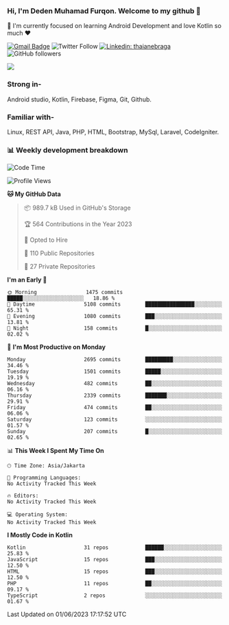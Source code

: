 ### Hi, I'm Deden Muhamad Furqon. Welcome to my github 👋

<!--
**furqoncreative/furqoncreative** is a ✨ _special_ ✨ repository because its `README.md` (this file) appears on your GitHub profile.

Here are some ideas to get you started:

- 🔭 I’m currently working on ...
- 👯 I’m looking to collaborate on ...
- 🤔 I’m looking for help with ...
- 💬 Ask me about ...
- 📫 How to reach me: ...
- 😄 Pronouns: ...
- ⚡ Fun fact: ...
-->

  🌱 I'm currently focused on learning Android Development and love Kotlin so much ❤ 

[![Gmail Badge](https://img.shields.io/badge/-furqoncreative24@gmail.com-c14438?style=flat-square&logo=Gmail&logoColor=white&link=mailto:furqoncreative24@gmail.com)](mailto:furqoncreative24@gmail.com)
![Twitter Follow](https://img.shields.io/twitter/follow/furqoncreative?label=Follow)
[![Linkedin: thaianebraga](https://img.shields.io/badge/-Deden_Muhamad_Furqon-blue?style=flat-square&logo=Linkedin&logoColor=white&link=https://www.linkedin.com/in/anmol-p-singh/)](https://www.linkedin.com/in/furqoncreative/)
![GitHub followers](https://img.shields.io/github/followers/furqoncreative?label=Follow&style=social)

<img src="https://github-readme-stats.sera5-dev.vercel.app/api?username=furqoncreative&hide=stars&show_icons=true&count_private=true&include_all_commits=true&title_color=#008080&icon_color=#008080&hide_border=true" width="">

### Strong in-

Android studio, Kotlin, Firebase, Figma, Git, Github.

### Familiar with-
Linux, REST API, Java, PHP, HTML, Bootstrap, MySql, Laravel, CodeIgniter.

### 📊 Weekly development breakdown

<!--START_SECTION:waka-->
![Code Time](http://img.shields.io/badge/Code%20Time-1%2C284%20hrs%2030%20mins-blue)

![Profile Views](http://img.shields.io/badge/Profile%20Views-1-blue)

**🐱 My GitHub Data** 

> 📦 989.7 kB Used in GitHub's Storage 
 > 
> 🏆 564 Contributions in the Year 2023
 > 
> 💼 Opted to Hire
 > 
> 📜 110 Public Repositories 
 > 
> 🔑 27 Private Repositories 
 > 
**I'm an Early 🐤** 

```text
🌞 Morning                1475 commits        █████░░░░░░░░░░░░░░░░░░░░   18.86 % 
🌆 Daytime                5108 commits        ████████████████░░░░░░░░░   65.31 % 
🌃 Evening                1080 commits        ███░░░░░░░░░░░░░░░░░░░░░░   13.81 % 
🌙 Night                  158 commits         █░░░░░░░░░░░░░░░░░░░░░░░░   02.02 % 
```
📅 **I'm Most Productive on Monday** 

```text
Monday                   2695 commits        █████████░░░░░░░░░░░░░░░░   34.46 % 
Tuesday                  1501 commits        █████░░░░░░░░░░░░░░░░░░░░   19.19 % 
Wednesday                482 commits         ██░░░░░░░░░░░░░░░░░░░░░░░   06.16 % 
Thursday                 2339 commits        ███████░░░░░░░░░░░░░░░░░░   29.91 % 
Friday                   474 commits         ██░░░░░░░░░░░░░░░░░░░░░░░   06.06 % 
Saturday                 123 commits         ░░░░░░░░░░░░░░░░░░░░░░░░░   01.57 % 
Sunday                   207 commits         █░░░░░░░░░░░░░░░░░░░░░░░░   02.65 % 
```


📊 **This Week I Spent My Time On** 

```text
🕑︎ Time Zone: Asia/Jakarta

💬 Programming Languages: 
No Activity Tracked This Week

🔥 Editors: 
No Activity Tracked This Week

💻 Operating System: 
No Activity Tracked This Week
```

**I Mostly Code in Kotlin** 

```text
Kotlin                   31 repos            ██████░░░░░░░░░░░░░░░░░░░   25.83 % 
JavaScript               15 repos            ███░░░░░░░░░░░░░░░░░░░░░░   12.50 % 
HTML                     15 repos            ███░░░░░░░░░░░░░░░░░░░░░░   12.50 % 
PHP                      11 repos            ██░░░░░░░░░░░░░░░░░░░░░░░   09.17 % 
TypeScript               2 repos             ░░░░░░░░░░░░░░░░░░░░░░░░░   01.67 % 
```




 Last Updated on 01/06/2023 17:17:52 UTC
<!--END_SECTION:waka-->
